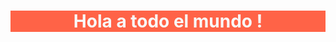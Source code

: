 <h1 style="background-color: #FF6347; color: #f9f9f9; text-align: center;">Hola a todo el mundo ! </h1>
